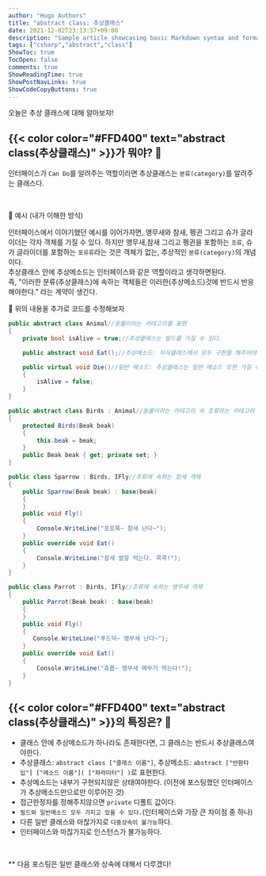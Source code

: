 ```yaml
---
author: "Hugo Authors"
title: "abstract class: 추상클래스"
date: 2021-12-02T23:13:57+09:00
description: "Sample article showcasing basic Markdown syntax and formatting for HTML elements."
tags: ["csharp","abstract","class"]
ShowToc: true
TocOpen: false
comments: true
ShowReadingTime: true
ShowPostNavLinks: true
ShowCodeCopyButtons: true
---
```

오늘은 추상 클래스에 대해 알아보쟈!

## {{< color color="#FFD400" text="abstract class(추상클래스)" >}}가 뭐야? 🧐

인터페이스가 `Can Do`를 알려주는 역할이라면 추상클래스는 `분류(category)`를 알려주는 클래스다.  

<br>

💚 예시 (내가 이해한 방식) 
<br>

인터페이스에서 이야기했던 예시를 이어가자면, 앵무새와 참새, 펭귄 그리고 슈가 글라이더는 각자 객체를 가질 수 있다. 하지만 앵무새,참새 그리고 펭귄을 포함하는 `조류`, 슈가 글라이더를 포함하는 `포유류`라는 것은 객체가 없는, 추상적인 `분류(category)`의 개념이다. 
<br>
추상클래스 안에 추상메소드는 인터페이스와 같은 역할이라고 생각하면된다. 
<br>
즉, "이러한 분류(추상클래스)에 속하는 객체들은 이러한(추상메소드)것에 반드시 반응해야한다." 라는 계약이 생긴다.
<br>

🍑 위의 내용을 추가로 코드를 수정해보자
```csharp
public abstract class Animal//동물이라는 카테고리를 표현
{
    private bool isAlive = true;//추상클래스는 필드를 가질 수 있다.

    public abstract void Eat();//추상메소드: 자식클래스에서 모두 구현을 해주어야함!

    public virtual void Die()//일반 메소드: 추상클래스는 일반 메소드 또한 가질 수 있다.
    {
        isAlive = false;
    }
}

public abstract class Birds : Animal//동물이라는 카테고리 속 조류라는 카테고리
{
    protected Birds(Beak beak)
    {
        this.beak = beak;
    }
    public Beak beak { get; private set; }
}

public class Sparrow : Birds, IFly//조류에 속하는 참새 객체 
{
    public Sparrow(Beak beak) : base(beak)
    {
    }
    public void Fly()
    {
        Console.WriteLine("포로록~ 참새 난다~");
    }
    public override void Eat()
    {
        Console.WriteLine("참새 쌀알 먹는다. 콕콕!");
    }
}

public class Parrot : Birds, IFly//조류에 속하는 앵무새 객체
{
    public Parrot(Beak beak) : base(beak)
    {
    }
    public void Fly()
    {
       Console.WriteLine("푸드덕~ 앵무새 난다~");
    }
    public override void Eat()
    {
        Console.WriteLine("츄릅~ 앵무새 메뚜기 먹는다!");
    }
}
```

## {{< color color="#FFD400" text="abstract class(추상클래스)" >}}의 특징은?  🧐

- 클래스 안에 추상메소드가 하나라도 존재한다면, 그 클래스는 반드시 추상클래스여야한다.
- 추상클래스: `abstract class ["클래스 이름"]`, 추상메소드: `abstract ["반환타입"] ["메소드 이름"]( ["파라미터"] )`로 표현한다.
- 추상메소드는 내부가 구현되지않은 상태여야한다. (이전에 포스팅했던 인터페이스가 추상메소드만으로만 이루어진 것)
- 접근한정자를 정해주지않으면 `private` 디폴트 값이다.
- `필드와 일반메소드 모두 가지고 있을 수 있다.`(인터페이스와 가장 큰 차이점 중 하나)
- 다른 일반 클래스와 마찮가지로 `다중상속이 불가능`하다.
- 인터페이스와 마찮가지로 인스턴스가 불가능하다. 

<br>

** 다음 포스팅은 일반 클래스와 상속에 대해서 다루겠다!